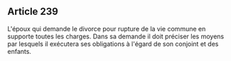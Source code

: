 Article 239
----
L'époux qui demande le divorce pour rupture de la vie commune en supporte toutes
les charges. Dans sa demande il doit préciser les moyens par lesquels il
exécutera ses obligations à l'égard de son conjoint et des enfants.
